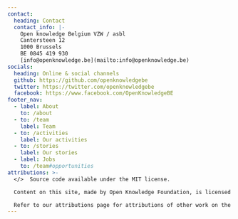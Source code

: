 ```yaml
---
contact:
  heading: Contact
  contact_info: |-
    Open knowledge Belgium VZW / asbl  
    Cantersteen 12  
    1000 Brussels  
    BE 0845 419 930  
    [info@openknowledge.be](mailto:info@openknowledge.be)
socials:
  heading: Online & social channels
  github: https://github.com/openknowledgebe
  twitter: https://twitter.com/openknowledgebe
  facebook: https://www.facebook.com/OpenKnowledgeBE
footer_nav:
  - label: About
    to: /about
  - to: /team
    label: Team
  - to: /activities
    label: Our activities
  - to: /stories
    label: Our stories
  - label: Jobs
    to: /team#opportunities
attributions: >-
  </>  Source code available under the MIT license.

  Content on this site, made by Open Knowledge Foundation, is licensed under a Creative Commons Attribution 4.0 International License.

  Refer to our attributions page for attributions of other work on the site.
---
```

